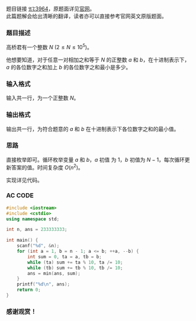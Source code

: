 题目链接 [$\mathfrak{AT3964}$](https://www.luogu.com.cn/problem/AT3964)，原题面详见[官网](https://atcoder.jp/contests/agc025/tasks/agc025_a)。  
此篇题解会给出清晰的翻译，读者亦可以直接参考官网英文原版题面。

### 题目描述
高桥君有一个整数 $N\ (2\le N\le 10^5)$。

他想要知道，对于任意一对相加之和等于 $N$ 的正整数 $a$ 和 $b$，在十进制表示下，$a$ 的各位数字之和加上 $b$ 的各位数字之和最小是多少。

### 输入格式
输入共一行，为一个正整数 $N$。

### 输出格式
输出共一行，为符合题意的 $a$ 和 $b$ 在十进制表示下各位数字之和的最小值。

### 思路
直接枚举即可。循环枚举变量 $a$ 和 $b$，$a$ 初值 为 $1$，$b$ 初值为 $N-1$，每次循环更新答案的值。时间复杂度 $O(n^2)$。

实现详见代码。

### AC CODE
```cpp
#include <iostream>
#include <cstdio>
using namespace std;

int n, ans = 233333333;

int main() {
	scanf("%d", &n);
	for (int a = 1, b = n - 1; a <= b; ++a, --b) {
		int sum = 0, ta = a, tb = b;
		while (ta) sum += ta % 10, ta /= 10;
		while (tb) sum += tb % 10, tb /= 10;
		ans = min(ans, sum);
	}
	printf("%d\n", ans);
	return 0;
}
```

### 感谢观赏！